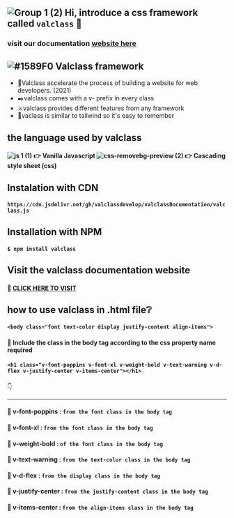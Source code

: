 ## ![Group 1 (2)](https://user-images.githubusercontent.com/79193720/124968810-281e1e00-e050-11eb-860c-2e5a29350368.png) Hi, introduce a css framework called `valclass` :call_me_hand:

### visit our documentation [website here](https://valclassui-v1.vercel.app)

## ![#1589F0](https://via.placeholder.com/15/1589F0/000000?text=+) Valclass framework
- :dash:Valclass accelerate the process of building a website for web developers. (2021)
- :black_nib:valclass comes with a v- prefix in every class
- :crossed_swords:valclass provides different features from any framework
- :magnet:vaclass is similar to tailwind so it's easy to remember

## the language used by valclass
#### ![js 1 (1)](https://user-images.githubusercontent.com/79193720/124968473-cd84c200-e04f-11eb-856d-b26cd2600241.png) :point_right: Vanilla Javascript   ![css-removebg-preview (2)](https://user-images.githubusercontent.com/79193720/124968482-cf4e8580-e04f-11eb-83e8-d248ec826c94.png) :point_right: Cascading style sheet (css)

## Instalation with CDN
#### `https://cdn.jsdelivr.net/gh/valclassdevelop/valclassDocumentation/valclass.js`

## Installation with NPM
#### `$ npm install valclass`

## Visit the valclass documentation website
#### :rocket: [CLICK HERE TO VISIT](https://cdn.jsdelivr.net/gh/valclassdevelop/valclassDocumentation/valclass.js)

## how to use valclass in .html file:grey_question:
#### `<body class="font text-color display justify-content align-items">`
#### :round_pushpin: Include the class in the body tag according to the css property name required

#### `<h1 class="v-font-poppins v-font-xl v-weight-bold v-text-warning v-d-flex v-justify-center v-items-center"></h1>` 

:point_down:

-------------------------

#### :electric_plug: v-font-poppins : `from the font class in the body tag`
#### :electric_plug: v-font-xl : `from the font class in the body tag`
#### :electric_plug: v-weight-bold : `of the font class in the body tag`
#### :electric_plug: v-text-warning : `from the text-color class in the body tag`
#### :electric_plug: v-d-flex : `from the display class in the body tag`
#### :electric_plug: v-justify-center : `from the justify-content class in the body tag`
#### :electric_plug: v-items-center : `from the align-items class in the body tag`
